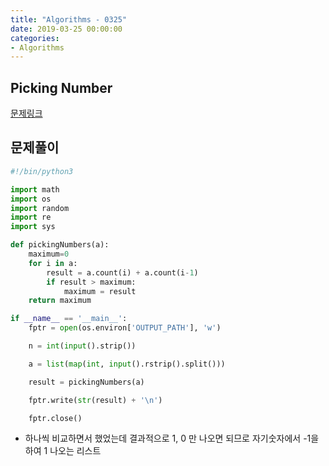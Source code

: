 ```yaml
---
title: "Algorithms - 0325"
date: 2019-03-25 00:00:00
categories:
- Algorithms
---
```


## Picking Number
[문제링크](https://www.hackerrank.com/challenges/picking-numbers/problem)

## 문제풀이

```python
#!/bin/python3

import math
import os
import random
import re
import sys

def pickingNumbers(a):
    maximum=0
    for i in a:
        result = a.count(i) + a.count(i-1)
        if result > maximum:
            maximum = result
    return maximum

if __name__ == '__main__':
    fptr = open(os.environ['OUTPUT_PATH'], 'w')

    n = int(input().strip())

    a = list(map(int, input().rstrip().split()))

    result = pickingNumbers(a)

    fptr.write(str(result) + '\n')

    fptr.close()

```

- 하나씩 비교하면서 했었는데 결과적으로 1, 0 만 나오면 되므로 자기숫자에서 -1을 하여 1 나오는 리스트
